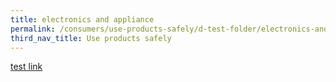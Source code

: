 ```yaml
---
title: electronics and appliance
permalink: /consumers/use-products-safely/d-test-folder/electronics-and-appliance
third_nav_title: Use products safely
---
```


[test link](/consumers/use-products-safely/d-test-folder/safety-button-batteries)
